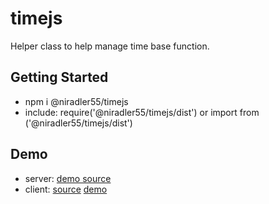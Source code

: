 # timejs
Helper class to help manage time base function.

## Getting Started

- npm i @niradler55/timejs
- include: require('@niradler55/timejs/dist') or import from ('@niradler55/timejs/dist')

## Demo
- server: [demo source](https://github.com/niradler/timejs/blob/master/examples.js)
- client: [source](https://github.com/niradler/timejs/blob/master/index.html) [demo](https://niradler.github.io/timejs/)
